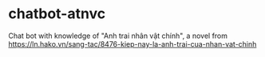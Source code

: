 # chatbot-atnvc
Chat bot with knowledge of "Anh trai nhân vật chính", a novel from https://ln.hako.vn/sang-tac/8476-kiep-nay-la-anh-trai-cua-nhan-vat-chinh
